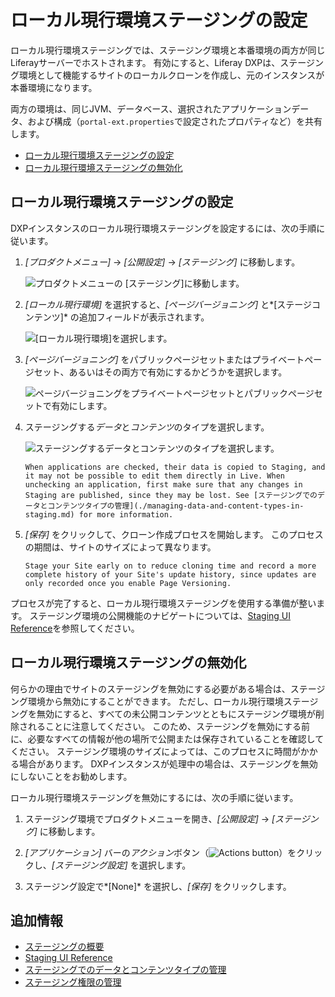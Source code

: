 # ローカル現行環境ステージングの設定

ローカル現行環境ステージングでは、ステージング環境と本番環境の両方が同じLiferayサーバーでホストされます。 有効にすると、Liferay DXPは、ステージング環境として機能するサイトのローカルクローンを作成し、元のインスタンスが本番環境になります。

両方の環境は、同じJVM、データベース、選択されたアプリケーションデータ、および構成（`portal-ext.properties`で設定されたプロパティなど）を共有します。

  - [ローカル現行環境ステージングの設定](#setting-up-local-live-staging)
  - [ローカル現行環境ステージングの無効化](#disabling-local-live-staging)

## ローカル現行環境ステージングの設定

DXPインスタンスのローカル現行環境ステージングを設定するには、次の手順に従います。

1.  *[プロダクトメニュー]* → *[公開設定]* → *[ステージング]* に移動します。

    ![プロダクトメニューの [ステージング]に移動します。](./configuring-local-live-staging/images/01.jpg)

2.  *[ローカル現行環境]* を選択すると、*[ページバージョニング]* と*[ステージコンテンツ]* の追加フィールドが表示されます。

    ![ [ローカル現行環境]を選択します。](./configuring-local-live-staging/images/02.png)

3.  *[ページバージョニング]* をパブリックページセットまたはプライベートページセット、あるいはその両方で有効にするかどうかを選択します。

    ![ページバージョニングをプライベートページセットとパブリックページセットで有効にします。](./configuring-local-live-staging/images/03.png)

4.  ステージングする*データ*と*コンテンツ*のタイプを選択します。

    ![ステージングするデータとコンテンツのタイプを選択します。](./configuring-local-live-staging/images/04.png)

    ```{warning}
    When applications are checked, their data is copied to Staging, and it may not be possible to edit them directly in Live. When unchecking an application, first make sure that any changes in Staging are published, since they may be lost. See [ステージングでのデータとコンテンツタイプの管理](./managing-data-and-content-types-in-staging.md) for more information.
    ```

5.  *[保存]* をクリックして、クローン作成プロセスを開始します。 このプロセスの期間は、サイトのサイズによって異なります。

    ```{tip}
    Stage your Site early on to reduce cloning time and record a more complete history of your Site's update history, since updates are only recorded once you enable Page Versioning.
    ```

プロセスが完了すると、ローカル現行環境ステージングを使用する準備が整います。 ステージング環境の公開機能のナビゲートについては、[Staging UI Reference](./staging-ui-reference.md)を参照してください。

## ローカル現行環境ステージングの無効化

何らかの理由でサイトのステージングを無効にする必要がある場合は、ステージング環境から無効にすることができます。 ただし、ローカル現行環境ステージングを無効にすると、すべての未公開コンテンツとともにステージング環境が削除されることに注意してください。 このため、ステージングを無効にする前に、必要なすべての情報が他の場所で公開または保存されていることを確認してください。 ステージング環境のサイズによっては、このプロセスに時間がかかる場合があります。 DXPインスタンスが処理中の場合は、ステージングを無効にしないことをお勧めします。

ローカル現行環境ステージングを無効にするには、次の手順に従います。

1.  ステージング環境でプロダクトメニューを開き、*[公開設定]* → *[ステージング]* に移動します。

2.  *[アプリケーション]* バーの*アクション*ボタン（![Actions button](../../../images/icon-actions.png)）をクリックし、*[ステージング設定]* を選択します。

3.  ステージング設定で*[None]* を選択し、*[保存]* をクリックします。

## 追加情報

  - [ステージングの概要](../staging.md)
  - [Staging UI Reference](./staging-ui-reference.md)
  - [ステージングでのデータとコンテンツタイプの管理](./managing-data-and-content-types-in-staging.md)
  - [ステージング権限の管理](./managing-staging-permissions.md)
